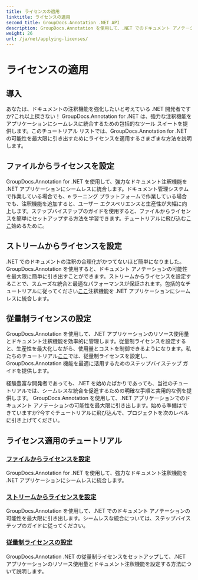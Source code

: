 ```yaml
---
title: ライセンスの適用
linktitle: ライセンスの適用
second_title: GroupDocs.Annotation .NET API
description: GroupDocs.Annotation を使用して、.NET でのドキュメント アノテーションの可能性を最大限に引き出します。シームレスな統合については、段階的なチュートリアルに従ってください。
weight: 26
url: /ja/net/applying-licenses/
---
```


# ライセンスの適用

## 導入

あなたは、ドキュメントの注釈機能を強化したいと考えている .NET 開発者ですか?これ以上探さない！ GroupDocs.Annotation for .NET は、強力な注釈機能をアプリケーションにシームレスに統合するための包括的なツール スイートを提供します。このチュートリアル リストでは、GroupDocs.Annotation for .NET の可能性を最大限に引き出すためにライセンスを適用するさまざまな方法を説明します。

## ファイルからライセンスを設定
GroupDocs.Annotation for .NET を使用して、強力なドキュメント注釈機能を .NET アプリケーションにシームレスに統合します。ドキュメント管理システムで作業している場合でも、e ラーニング プラットフォームで作業している場合でも、注釈機能を追加すると、ユーザー エクスペリエンスと生産性が大幅に向上します。ステップバイステップのガイドを使用すると、ファイルからライセンスを簡単にセットアップする方法を学習できます。チュートリアルに飛び込む[ここ](./set-license-from-file/)始めるために。

## ストリームからライセンスを設定
.NET でのドキュメントの注釈の合理化がかつてないほど簡単になりました。 GroupDocs.Annotation を使用すると、ドキュメント アノテーションの可能性を最大限に簡単に引き出すことができます。ストリームからライセンスを設定することで、スムーズな統合と最適なパフォーマンスが保証されます。包括的なチュートリアルに従ってください[ここ](./set-license-from-stream/)注釈機能を .NET アプリケーションにシームレスに統合します。

## 従量制ライセンスの設定
GroupDocs.Annotation を使用して、.NET アプリケーションのリソース使用量とドキュメント注釈機能を効率的に管理します。従量制ライセンスを設定すると、生産性を最大化しながら、使用量とコストを制御できるようになります。私たちのチュートリアル[ここ](./set-metered-license/)では、従量制ライセンスを設定し、GroupDocs.Annotation 機能を最適に活用するためのステップバイステップ ガイドを提供します。

経験豊富な開発者であっても、.NET を始めたばかりであっても、当社のチュートリアルでは、シームレスな統合を促進するための明確な手順と実用的な例を提供します。 GroupDocs.Annotation を使用して、.NET アプリケーションでのドキュメント アノテーションの可能性を最大限に引き出します。始める準備はできていますか?今すぐチュートリアルに飛び込んで、プロジェクトを次のレベルに引き上げてください。

## ライセンス適用のチュートリアル
### [ファイルからライセンスを設定](./set-license-from-file/)
GroupDocs.Annotation for .NET を使用して、強力なドキュメント注釈機能を .NET アプリケーションにシームレスに統合します。
### [ストリームからライセンスを設定](./set-license-from-stream/)
GroupDocs.Annotation を使用して、.NET でのドキュメント アノテーションの可能性を最大限に引き出します。シームレスな統合については、ステップバイステップのガイドに従ってください。
### [従量制ライセンスの設定](./set-metered-license/)
GroupDocs.Annotation .NET の従量制ライセンスをセットアップして、.NET アプリケーションのリソース使用量とドキュメント注釈機能を設定する方法について説明します。